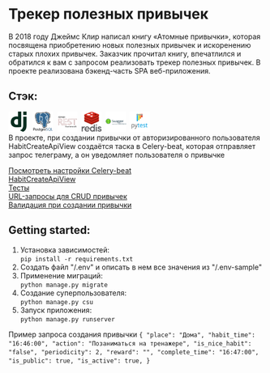 # Трекер полезных привычек

В 2018 году Джеймс Клир написал книгу «Атомные привычки», которая посвящена приобретению новых полезных привычек и
искоренению старых плохих привычек. Заказчик прочитал книгу, впечатлился и обратился к вам с запросом реализовать трекер
полезных привычек. В проекте реализована бэкенд-часть SPA веб-приложения.

## Стэк:

<div>
   <img src="https://github.com/devicons/devicon/blob/master/icons/django/django-plain.svg" alt="django" width="40" height="40"/>&nbsp;
   <img src="https://github.com/devicons/devicon/blob/master/icons/postgresql/postgresql-original-wordmark.svg" alt="psql" width="40" height="40"/>&nbsp;
   <img src="https://github.com/devicons/devicon/blob/master/icons/djangorest/djangorest-original-wordmark.svg" alt="djangorest" width="40" height="40"/>&nbsp;
   <img src="https://github.com/devicons/devicon/blob/master/icons/redis/redis-original-wordmark.svg" alt="redis" width="40" height="40"/>&nbsp;
   <img src="https://github.com/devicons/devicon/blob/master/icons/swagger/swagger-original-wordmark.svg" alt="swagger" width="40" height="40"/>&nbsp;
   <img src="https://github.com/devicons/devicon/blob/master/icons/pytest/pytest-original-wordmark.svg" alt="pytest" width="40" height="40"/>
</div>
В проекте, при создании привычки от авторизированного пользователя HabitCreateApiView создаётся таска в Celery-beat, 
которая отправляет запрос телеграму, а он уведомляет пользователя о привычке

[Посмотреть настройки Celery-beat](config/settings.py)\
[HabitCreateApiView](habit/views.py)\
[Тесты](habit/tests.py)\
[URL-запросы для CRUD привычек](habit/urls.py)\
[Валидация при создании привычки](habit/validators.py)

## Getting started:

1. Установка зависимостей:\
   `pip install -r requirements.txt`
2. Создать файл "/.env" и описать в нем все значения из "/.env-sample"
3. Применение миграций:\
   `python manage.py migrate`
4. Создание суперпользователя:\
   `python manage.py csu`
5. Запуск приложения:\
   `python manage.py runserver`

Пример запроса создания привычки
`{
"place": "Дома",
"habit_time": "16:46:00",
"action": "Позаниматься на тренажере",
"is_nice_habit": "false",
"periodicity": 2,
"reward": "",
"complete_time": "16:47:00",
"is_public": true,
"is_active": true,
}`